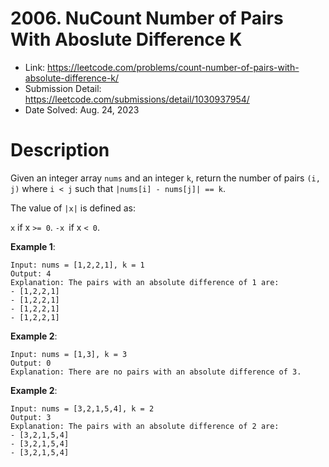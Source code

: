 # 2006. NuCount Number of Pairs With Aboslute Difference K

- Link: https://leetcode.com/problems/count-number-of-pairs-with-absolute-difference-k/
- Submission Detail: https://leetcode.com/submissions/detail/1030937954/
- Date Solved: Aug. 24, 2023

# Description

Given an integer array `nums` and an integer `k`, return the number of pairs `(i, j)` where `i < j` such that `|nums[i] - nums[j]| == k`.

The value of `|x|` is defined as:

`x` if x `>= 0`.
`-x `if x `< 0`.

**Example 1**:

```
Input: nums = [1,2,2,1], k = 1
Output: 4
Explanation: The pairs with an absolute difference of 1 are:
- [1,2,2,1]
- [1,2,2,1]
- [1,2,2,1]
- [1,2,2,1]
```

**Example 2**:

```
Input: nums = [1,3], k = 3
Output: 0
Explanation: There are no pairs with an absolute difference of 3.
```

**Example 2**:

```
Input: nums = [3,2,1,5,4], k = 2
Output: 3
Explanation: The pairs with an absolute difference of 2 are:
- [3,2,1,5,4]
- [3,2,1,5,4]
- [3,2,1,5,4]
```
